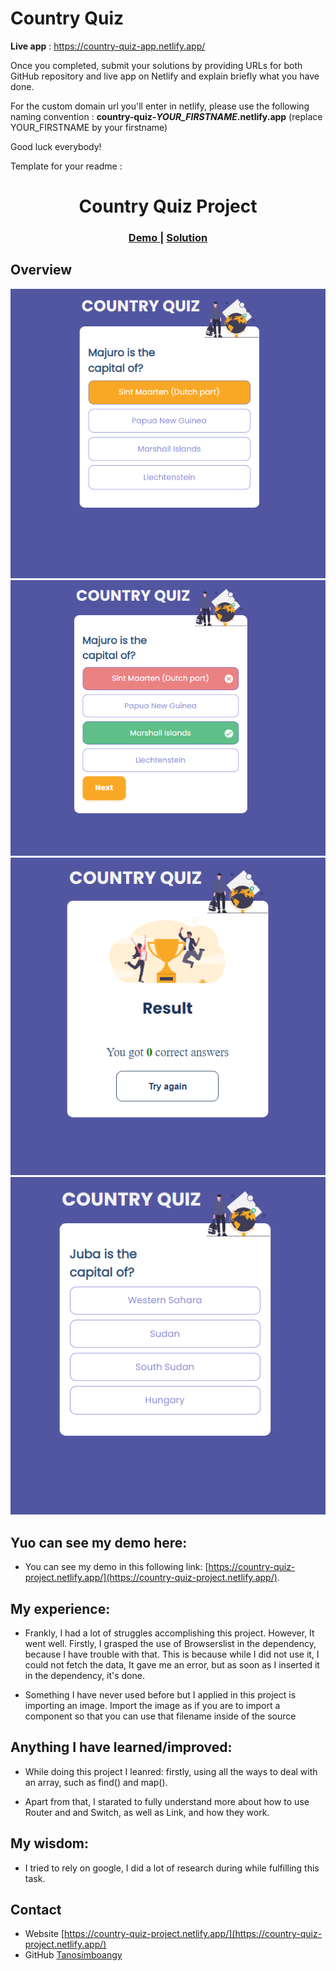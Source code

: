 # Country Quiz
**Live app** : https://country-quiz-app.netlify.app/

Once you completed, submit your solutions by providing URLs for both GitHub repository and live app on Netlify and explain briefly what you have done.

For the custom domain url you'll enter in netlify, please use the following naming convention : **country-quiz-_YOUR_FIRSTNAME_.netlify.app** (replace YOUR_FIRSTNAME by your firstname)

Good luck everybody!

Template for your readme :


<h1 align="center">Country Quiz Project</h1>

<div align="center">
  <h3>
    <a href="https://{https://country-quiz-project.netlify.app/}">
      Demo
    </a>
    <span> | </span>
    <a href="https://{https://github.com/Tanosimboangy/country-quiz}">
      Solution
    </a>
  </h3>
</div>

## Overview

![screenshot](./Screenshot/img1.png)
![screenshot](./Screenshot/img2.png)
![screenshot](./Screenshot/img3.png)
![screenshot](./Screenshot/img4.png)

##   Yuo can see my demo here:
- You can see my demo in this following link: [https://country-quiz-project.netlify.app/](https://country-quiz-project.netlify.app/).

## My experience:
- Frankly, I had a lot of struggles accomplishing this project. However, It went well.
Firstly, I grasped the use of Browserslist in the dependency, because I have trouble with that. This is because while I did not use it, I could not fetch the data, It gave me an error, but as soon as I inserted it in the dependency, it's done.

- Something I have never used before but I applied in this project is importing an image. Import the image as if you are to import a component so that you can use that filename inside of the source

## Anything I have learned/improved:

- While doing this project I leanred: firstly, using all the ways to deal with an array, such as find() and map().

- Apart from that, I starated to fully understand more about how to use Router and and Switch, as well as Link, and how they work.

## My wisdom:
- I tried to rely on google, I did a lot of research during while fulfilling this task.

## Contact

-   Website [https://country-quiz-project.netlify.app/](https://country-quiz-project.netlify.app/)
-   GitHub [Tanosimboangy](https://github.com/Tanosimboangy)
